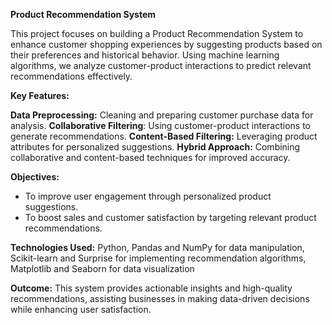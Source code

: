 **Product Recommendation System**

This project focuses on building a Product Recommendation System to enhance customer shopping experiences by suggesting products based on their preferences and historical behavior. Using machine learning algorithms, we analyze customer-product interactions to predict relevant recommendations effectively.

**Key Features:**

**Data Preprocessing:** Cleaning and preparing customer purchase data for analysis.
**Collaborative Filtering**: Using customer-product interactions to generate recommendations.
**Content-Based Filtering:** Leveraging product attributes for personalized suggestions.
**Hybrid Approach:** Combining collaborative and content-based techniques for improved accuracy.

**Objectives:**
- To improve user engagement through personalized product suggestions.
- To boost sales and customer satisfaction by targeting relevant product recommendations.

**Technologies Used:** Python, Pandas and NumPy for data manipulation, Scikit-learn and Surprise for implementing recommendation algorithms, Matplotlib and Seaborn for data visualization

**Outcome:** This system provides actionable insights and high-quality recommendations, assisting businesses in making data-driven decisions while enhancing user satisfaction.
